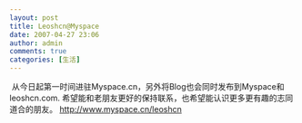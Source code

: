 ```yaml
---
layout: post
title: Leoshcn@Myspace
date: 2007-04-27 23:06
author: admin
comments: true
categories: [生活]
---
```

<img src="http://xfiles.myspace.cn/images/Logo.gif" alt="" />
从今日起第一时间进驻Myspace.cn，另外将Blog也会同时发布到Myspace和leoshcn.com.
希望能和老朋友更好的保持联系，也希望能认识更多更有趣的志同道合的朋友。
<a href="http://www.myspace.cn/leoshcn">http://www.myspace.cn/leoshcn</a>
